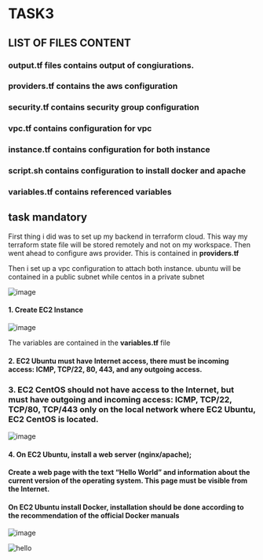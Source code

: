 # TASK3

## LIST OF FILES CONTENT

### __output.tf__ files contains output of congiurations.

### __providers.tf__ contains the aws configuration
### __security.tf__ contains security group configuration
### __vpc.tf__ contains configuration for vpc
### __instance.tf__ contains configuration for both instance
### __script.sh__ contains configuration to install docker and apache
### __variables.tf__ contains referenced variables


## task mandatory
First thing i did was to set up my backend in terraform cloud. This way my terraform state file will be stored remotely and not on my workspace.
Then went ahead to configure aws provider. This is contained in __providers.tf__

Then i set up a vpc configuration to attach both instance. ubuntu will be contained in a public subnet while centos in a private subnet

![image](https://user-images.githubusercontent.com/107506005/175815547-0c1538ac-ecac-4598-a6e2-e40989a50fd8.png)


#### 1. Create EC2 Instance

![image](https://user-images.githubusercontent.com/107506005/175815120-d32e50ba-ab5c-41ab-8454-57fafc166e53.png)

The variables are contained in the __variables.tf__ file

#### 2. EC2 Ubuntu must have Internet access, there must be incoming access: ICMP, TCP/22, 80, 443, and any outgoing access. 
### 3. EC2 CentOS should not have access to the Internet, but must have outgoing and incoming access: ICMP, TCP/22, TCP/80, TCP/443 only on the local network where EC2 Ubuntu, EC2 CentOS is located.

![image](https://user-images.githubusercontent.com/107506005/175815216-491abdb3-d1ae-4b33-a189-6124b6dea73b.png)


#### 4.  On EC2 Ubuntu, install a web server (nginx/apache);
#### Create a web page with the text “Hello World” and information about the current version of the operating system. This page must be visible from the Internet. 
#### On EC2 Ubuntu install Docker, installation should be done according to the recommendation of the official Docker manuals 

![image](https://user-images.githubusercontent.com/107506005/175815699-67d6b564-1344-49e5-9c70-1f546c51b0e3.png)


![hello](https://user-images.githubusercontent.com/107506005/175815752-142bbcc3-3bec-4de2-97c2-801a7e61ed09.jpg)
